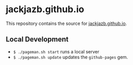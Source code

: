 # jackjazb.github.io

This repository contains the source for [jackjazb.github.io](https://jackjazb.github.io).

## Local Development

- `$ ./pageman.sh start` runs a local server
- `$ ./pageman.sh update` updates the `github-pages` gem.
